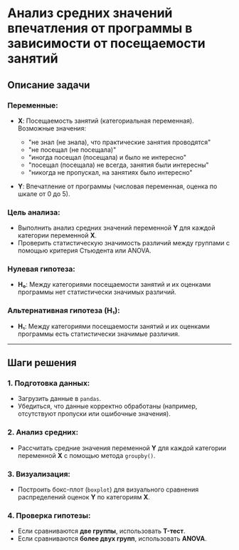 # Анализ средних значений впечатления от программы в зависимости от посещаемости занятий

## Описание задачи

### Переменные:

- **X**: Посещаемость занятий (категориальная переменная).  
  Возможные значения:

  - "не знал (не знала), что практические занятия проводятся"
  - "не посещал (не посещала)"
  - "иногда посещал (посещала) и было не интересно"
  - "посещал (посещала) не всегда, занятия были интересны"
  - "никогда не пропускал, на занятиях было интересно"

- **Y**: Впечатление от программы (числовая переменная, оценка по шкале от 0 до 5).

### Цель анализа:

- Выполнить анализ средних значений переменной **Y** для каждой категории переменной **X**.
- Проверить статистическую значимость различий между группами с помощью критерия Стьюдента или ANOVA.

### Нулевая гипотеза:

- **H₀**: Между категориями посещаемости занятий и их оценками программы нет статистически значимых различий.

### Альтернативная гипотеза (H₁):

- **H₁**: Между категориями посещаемости занятий и их оценками программы есть статистически значимые различия.

---

## Шаги решения

### 1. Подготовка данных:

- Загрузить данные в `pandas`.
- Убедиться, что данные корректно обработаны (например, отсутствуют пропуски или ошибочные значения).

### 2. Анализ средних:

- Рассчитать средние значения переменной **Y** для каждой категории переменной **X** с помощью метода `groupby()`.

### 3. Визуализация:

- Построить бокс-плот (`boxplot`) для визуального сравнения распределений оценок **Y** по категориям **X**.

### 4. Проверка гипотезы:

- Если сравниваются **две группы**, использовать **T-тест**.
- Если сравниваются **более двух групп**, использовать **ANOVA**.
